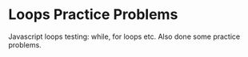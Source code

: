 # Loops Practice Problems
Javascript loops testing: while, for loops etc. Also done some practice problems. 
